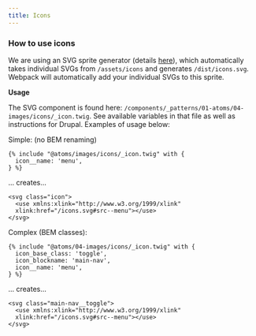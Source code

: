 ```yaml
---
title: Icons
---
```


### How to use icons

We are using an SVG sprite generator (details [here](https://www.npmjs.com/package/svg-sprite-loader)), which automatically takes individual SVGs from `/assets/icons` and generates `/dist/icons.svg`. Webpack will automatically add your individual SVGs to this sprite.

**Usage**

The SVG component is found here:
`/components/_patterns/01-atoms/04-images/icons/_icon.twig`.
See available variables in that file
as well as instructions for Drupal. Examples of usage below:

Simple: (no BEM renaming)

```
{% include "@atoms/images/icons/_icon.twig" with {
  icon__name: 'menu',
} %}
```

... creates...

```
<svg class="icon">
  <use xmlns:xlink="http://www.w3.org/1999/xlink"
  xlink:href="/icons.svg#src--menu"></use>
</svg>
```

Complex (BEM classes):

```
{% include "@atoms/04-images/icons/_icon.twig" with {
  icon_base_class: 'toggle',
  icon_blockname: 'main-nav',
  icon__name: 'menu',
} %}
```

... creates...

```
<svg class="main-nav__toggle">
  <use xmlns:xlink="http://www.w3.org/1999/xlink"
  xlink:href="/icons.svg#src--menu"></use>
</svg>
```

